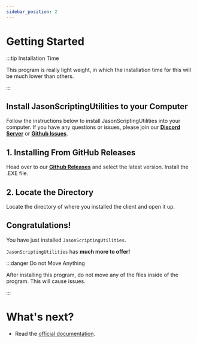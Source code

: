 ```yaml
---
sidebar_position: 2
---
```


# Getting Started
:::tip Installation Time

This program is really light weight, in which the installation time for this will be much lower than others.

:::
## Install JasonScriptingUtilities to your Computer

Follow the instructions below to install JasonScriptingUtilities into your computer. If you have any questions or issues, please join our **[Discord Server](https://discord.gg/ZEDUWwJZPy)** or **[Github Issues](https://github.com/JaxonTekk/JasonScriptingUtilities/.issues)**.

## 1. Installing From GitHub Releases

Head over to our **[Github Releases](https://github.com/JaxonTekk/JasonScriptingUtilities/releases)** and select the latest version. Install the .EXE file.

## 2. Locate the Directory

Locate the directory of where you installed the client and open it up.

## Congratulations!

You have just installed <code>JasonScriptingUtilities</code>.

<code>JasonScriptingUtilities</code> has <strong>much more to offer!</strong>


:::danger Do not Move Anything

After installing this program, do not move any of the files inside of the program. This will cause issues.

:::

# What's next?

- Read the [official documentation](https://docusaurus.io/).